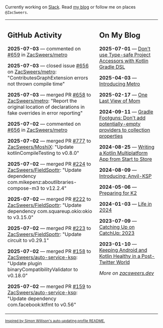 Currently working on [Slack](https://slack.com/). Read [my blog](https://zacsweers.dev/) or follow me on places `@ZacSweers`.

<table><tr><td valign="top" width="60%">

## GitHub Activity
<!-- githubActivity starts -->
**2025-07-03** — commented on [#659](https://github.com/ZacSweers/metro/issues/659#issuecomment-3030686844) in [ZacSweers/metro](https://github.com/ZacSweers/metro)

**2025-07-03** — closed issue [#656](https://github.com/ZacSweers/metro/issues/656) on [ZacSweers/metro](https://github.com/ZacSweers/metro): "ContributesGraphExtension errors not thrown compile time"

**2025-07-03** — merged PR [#658](https://github.com/ZacSweers/metro/pull/658) to [ZacSweers/metro](https://github.com/ZacSweers/metro): "Report the original location of declarations in fake overrides in error reporting"

**2025-07-02** — commented on [#656](https://github.com/ZacSweers/metro/issues/656#issuecomment-3030430302) in [ZacSweers/metro](https://github.com/ZacSweers/metro)

**2025-07-02** — merged PR [#777](https://github.com/ZacSweers/MoshiX/pull/777) to [ZacSweers/MoshiX](https://github.com/ZacSweers/MoshiX): "Update kotlinCompileTesting to v0.8.0"

**2025-07-02** — merged PR [#224](https://github.com/ZacSweers/FieldSpottr/pull/224) to [ZacSweers/FieldSpottr](https://github.com/ZacSweers/FieldSpottr): "Update dependency com.mikepenz:aboutlibraries-compose-m3 to v12.2.4"

**2025-07-02** — merged PR [#222](https://github.com/ZacSweers/FieldSpottr/pull/222) to [ZacSweers/FieldSpottr](https://github.com/ZacSweers/FieldSpottr): "Update dependency com.squareup.okio:okio to v3.15.0"

**2025-07-02** — merged PR [#223](https://github.com/ZacSweers/FieldSpottr/pull/223) to [ZacSweers/FieldSpottr](https://github.com/ZacSweers/FieldSpottr): "Update circuit to v0.29.1"

**2025-07-02** — merged PR [#158](https://github.com/ZacSweers/auto-service-ksp/pull/158) to [ZacSweers/auto-service-ksp](https://github.com/ZacSweers/auto-service-ksp): "Update plugin binaryCompatibilityValidator to v0.18.0"

**2025-07-02** — merged PR [#159](https://github.com/ZacSweers/auto-service-ksp/pull/159) to [ZacSweers/auto-service-ksp](https://github.com/ZacSweers/auto-service-ksp): "Update dependency com.facebook:ktfmt to v0.56"
<!-- githubActivity ends -->
</td><td valign="top" width="40%">

## On My Blog
<!-- blog starts -->
**2025-07-01** — [Don't use Type-safe Project Accessors with Kotlin Gradle DSL](https://www.zacsweers.dev/dont-use-type-safe-project-accessors-with-kotlin-gradle-dsl/)

**2025-04-03** — [Introducing Metro](https://www.zacsweers.dev/introducing-metro/)

**2025-02-17** — [One Last View of Mom](https://www.zacsweers.dev/one-last-view-of-mom/)

**2024-09-11** — [Gradle Footguns: Don't add potentially-empty providers to collection properties](https://www.zacsweers.dev/gradle-footgun-adding-empty-providers-to-collection-properties/)

**2024-08-25** — [Writing a Kotlin Multiplatform App from Start to Store](https://www.zacsweers.dev/writing-a-kotlin-multiplatform-app-from-start-to-store/)

**2024-08-09** — [Introducing: Anvil-KSP](https://www.zacsweers.dev/introducing-anvil-ksp/)

**2024-05-06** — [Preparing for K2](https://www.zacsweers.dev/preparing-for-k2/)

**2024-01-03** — [Life in 2024](https://www.zacsweers.dev/life-in-2024/)

**2023-07-09** — [Catching Up on CatchUp: 2023](https://www.zacsweers.dev/catching-up-on-catchup-2023/)

**2023-01-10** — [Keeping Android and Kotlin Healthy in a Post-Twitter World](https://www.zacsweers.dev/keeping-android-healthy/)
<!-- blog ends -->
_More on [zacsweers.dev](https://zacsweers.dev/)_
</td></tr></table>

<sub><a href="https://simonwillison.net/2020/Jul/10/self-updating-profile-readme/">Inspired by Simon Willison's auto-updating profile README.</a></sub>
